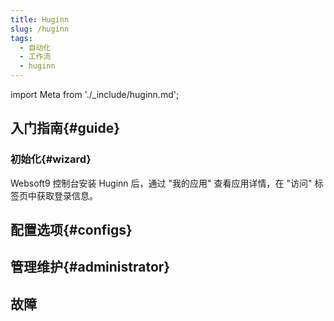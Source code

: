 ```yaml
---
title: Huginn
slug: /huginn
tags:
  - 自动化
  - 工作流
  - huginn
---
```


import Meta from './_include/huginn.md';

<Meta name="meta" />

## 入门指南{#guide}

### 初始化{#wizard}

Websoft9 控制台安装 Huginn 后，通过 "我的应用" 查看应用详情，在 "访问" 标签页中获取登录信息。  


## 配置选项{#configs}

## 管理维护{#administrator}


## 故障
